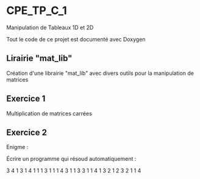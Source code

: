 # CPE_TP_C_1
Manipulation de Tableaux 1D et 2D

Tout le code de ce projet est documenté avec Doxygen

## Lirairie "mat_lib"

Création d'une librairie "mat_lib" avec divers outils pour la manipulation de matrices

## Exercice 1

Multiplication de matrices carrées

## Exercice 2

Enigme :

Écrire un programme qui résoud automatiquement :

3 4
1 3 1 4
1 1 1 3 1 1 1 4
3 1 1 3 3 1 1 4
1 3 2 1 2 3 2 1 1 4
